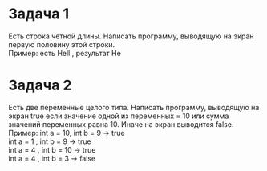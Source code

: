 # Задача 1  
Есть строка четной длины. Написать программу, выводящую на экран первую половину этой строки.  
Пример: есть Hell , результат He  


# Задача 2    
Есть две переменные  целого типа. Написать программу, выводящую на экран true  если значение одной из 
переменных = 10 или  сумма значений переменных равна 10. Иначе на экран выводится false.  
Пример:  int a = 10,  int b = 9   -> true  
         int a = 1 ,  int b = 9   -> true  
         int a = 4 ,  int b = 10  -> true  
         int a = 4 ,  int b = 3   -> false
        






